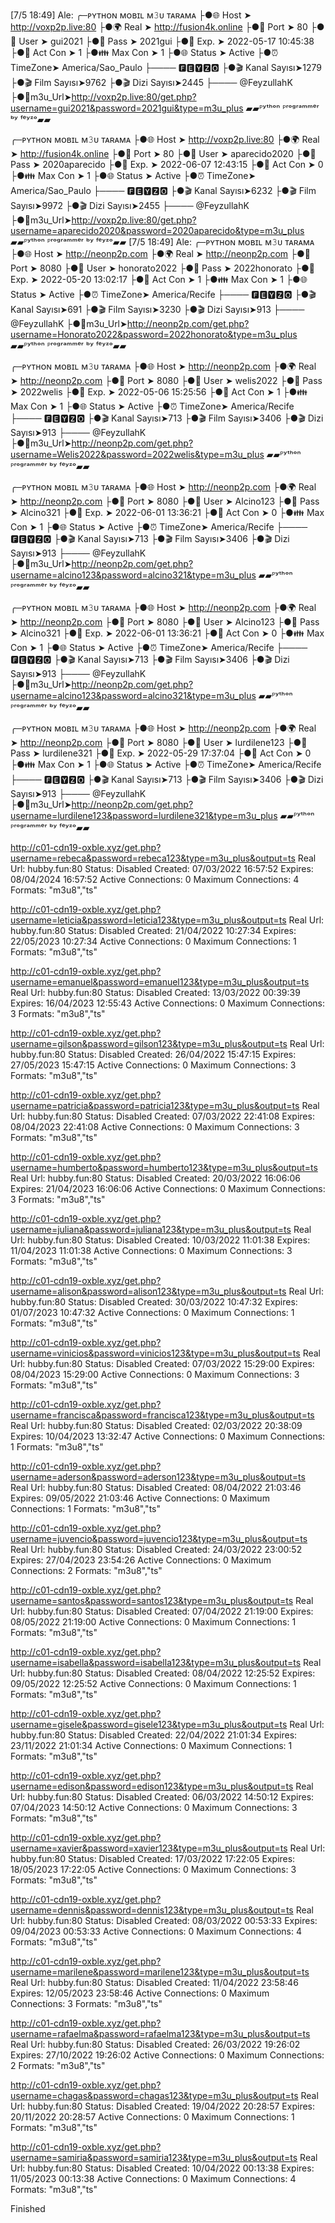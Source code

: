 
[7/5 18:49] Ale: ╭─ᴘʏᴛʜᴏɴ ᴍᴏʙɪʟ ᴍ𝟹ᴜ ᴛᴀʀᴀᴍᴀ
├●🌐 Host ➤ http://voxp2p.live:80
├●🌍 Real ➤ http://fusion4k.online
├●📡 Port ➤ 80
├●👩‍ User ➤ gui2021
├●🔑 Pass ➤ 2021gui
├●📆 Exp. ➤ 2022-05-17 10:45:38 
├●👩 Act Con ➤ 1
├●👪 Max Con ➤ 1 
├●🌐 Status ➤ Active
├●⏰ TimeZone➤ America/Sao_Paulo
├──── 🅵🅴🆈🆉🅾️
├●🎬 Kanal Sayısı➤1279
├●🎬 Film Sayısı➤9762
├●🎬 Dizi Sayısı➤2445
├──── @FeyzullahK
├●🔗m3u_Url➤http://voxp2p.live:80/get.php?username=gui2021&password=2021gui&type=m3u_plus
▰▰ᴾʸᵗʰᵒⁿ ᴾʳᵒᵍʳᵃᵐᵐᵉʳ ᵇʸ ᶠᵉʸᶻᵒ▰▰
   

╭─ᴘʏᴛʜᴏɴ ᴍᴏʙɪʟ ᴍ𝟹ᴜ ᴛᴀʀᴀᴍᴀ
├●🌐 Host ➤ http://voxp2p.live:80
├●🌍 Real ➤ http://fusion4k.online
├●📡 Port ➤ 80
├●👩‍ User ➤ aparecido2020
├●🔑 Pass ➤ 2020aparecido
├●📆 Exp. ➤ 2022-06-07 12:43:15 
├●👩 Act Con ➤ 0
├●👪 Max Con ➤ 1 
├●🌐 Status ➤ Active
├●⏰ TimeZone➤ America/Sao_Paulo
├──── 🅵🅴🆈🆉🅾️
├●🎬 Kanal Sayısı➤6232
├●🎬 Film Sayısı➤9972
├●🎬 Dizi Sayısı➤2455
├──── @FeyzullahK
├●🔗m3u_Url➤http://voxp2p.live:80/get.php?username=aparecido2020&password=2020aparecido&type=m3u_plus
▰▰ᴾʸᵗʰᵒⁿ ᴾʳᵒᵍʳᵃᵐᵐᵉʳ ᵇʸ ᶠᵉʸᶻᵒ▰▰
[7/5 18:49] Ale: ╭─ᴘʏᴛʜᴏɴ ᴍᴏʙɪʟ ᴍ𝟹ᴜ ᴛᴀʀᴀᴍᴀ
├●🌐 Host ➤ http://neonp2p.com
├●🌍 Real ➤ http://neonp2p.com
├●📡 Port ➤ 8080
├●👩‍ User ➤ honorato2022
├●🔑 Pass ➤ 2022honorato
├●📆 Exp. ➤ 2022-05-20 13:02:17 
├●👩 Act Con ➤ 1
├●👪 Max Con ➤ 1 
├●🌐 Status ➤ Active
├●⏰ TimeZone➤ America/Recife
├──── 🅵🅴🆈🆉🅾️
├●🎬 Kanal Sayısı➤691
├●🎬 Film Sayısı➤3230
├●🎬 Dizi Sayısı➤913
├──── @FeyzullahK
├●🔗m3u_Url➤http://neonp2p.com/get.php?username=Honorato2022&password=2022honorato&type=m3u_plus
▰▰ᴾʸᵗʰᵒⁿ ᴾʳᵒᵍʳᵃᵐᵐᵉʳ ᵇʸ ᶠᵉʸᶻᵒ▰▰
   

╭─ᴘʏᴛʜᴏɴ ᴍᴏʙɪʟ ᴍ𝟹ᴜ ᴛᴀʀᴀᴍᴀ
├●🌐 Host ➤ http://neonp2p.com
├●🌍 Real ➤ http://neonp2p.com
├●📡 Port ➤ 8080
├●👩‍ User ➤ welis2022
├●🔑 Pass ➤ 2022welis
├●📆 Exp. ➤ 2022-05-06 15:25:56 
├●👩 Act Con ➤ 1
├●👪 Max Con ➤ 1 
├●🌐 Status ➤ Active
├●⏰ TimeZone➤ America/Recife
├──── 🅵🅴🆈🆉🅾️
├●🎬 Kanal Sayısı➤713
├●🎬 Film Sayısı➤3406
├●🎬 Dizi Sayısı➤913
├──── @FeyzullahK
├●🔗m3u_Url➤http://neonp2p.com/get.php?username=Welis2022&password=2022welis&type=m3u_plus
▰▰ᴾʸᵗʰᵒⁿ ᴾʳᵒᵍʳᵃᵐᵐᵉʳ ᵇʸ ᶠᵉʸᶻᵒ▰▰
   

╭─ᴘʏᴛʜᴏɴ ᴍᴏʙɪʟ ᴍ𝟹ᴜ ᴛᴀʀᴀᴍᴀ
├●🌐 Host ➤ http://neonp2p.com
├●🌍 Real ➤ http://neonp2p.com
├●📡 Port ➤ 8080
├●👩‍ User ➤ Alcino123
├●🔑 Pass ➤ Alcino321
├●📆 Exp. ➤ 2022-06-01 13:36:21 
├●👩 Act Con ➤ 0
├●👪 Max Con ➤ 1 
├●🌐 Status ➤ Active
├●⏰ TimeZone➤ America/Recife
├──── 🅵🅴🆈🆉🅾️
├●🎬 Kanal Sayısı➤713
├●🎬 Film Sayısı➤3406
├●🎬 Dizi Sayısı➤913
├──── @FeyzullahK
├●🔗m3u_Url➤http://neonp2p.com/get.php?username=alcino123&password=alcino321&type=m3u_plus
▰▰ᴾʸᵗʰᵒⁿ ᴾʳᵒᵍʳᵃᵐᵐᵉʳ ᵇʸ ᶠᵉʸᶻᵒ▰▰
   

╭─ᴘʏᴛʜᴏɴ ᴍᴏʙɪʟ ᴍ𝟹ᴜ ᴛᴀʀᴀᴍᴀ
├●🌐 Host ➤ http://neonp2p.com
├●🌍 Real ➤ http://neonp2p.com
├●📡 Port ➤ 8080
├●👩‍ User ➤ Alcino123
├●🔑 Pass ➤ Alcino321
├●📆 Exp. ➤ 2022-06-01 13:36:21 
├●👩 Act Con ➤ 0
├●👪 Max Con ➤ 1 
├●🌐 Status ➤ Active
├●⏰ TimeZone➤ America/Recife
├──── 🅵🅴🆈🆉🅾️
├●🎬 Kanal Sayısı➤713
├●🎬 Film Sayısı➤3406
├●🎬 Dizi Sayısı➤913
├──── @FeyzullahK
├●🔗m3u_Url➤http://neonp2p.com/get.php?username=alcino123&password=alcino321&type=m3u_plus
▰▰ᴾʸᵗʰᵒⁿ ᴾʳᵒᵍʳᵃᵐᵐᵉʳ ᵇʸ ᶠᵉʸᶻᵒ▰▰
   

╭─ᴘʏᴛʜᴏɴ ᴍᴏʙɪʟ ᴍ𝟹ᴜ ᴛᴀʀᴀᴍᴀ
├●🌐 Host ➤ http://neonp2p.com
├●🌍 Real ➤ http://neonp2p.com
├●📡 Port ➤ 8080
├●👩‍ User ➤ lurdilene123
├●🔑 Pass ➤ lurdilene321
├●📆 Exp. ➤ 2022-05-29 17:37:04 
├●👩 Act Con ➤ 0
├●👪 Max Con ➤ 1 
├●🌐 Status ➤ Active
├●⏰ TimeZone➤ America/Recife
├──── 🅵🅴🆈🆉🅾️
├●🎬 Kanal Sayısı➤713
├●🎬 Film Sayısı➤3406
├●🎬 Dizi Sayısı➤913
├──── @FeyzullahK
├●🔗m3u_Url➤http://neonp2p.com/get.php?username=lurdilene123&password=lurdilene321&type=m3u_plus
▰▰ᴾʸᵗʰᵒⁿ ᴾʳᵒᵍʳᵃᵐᵐᵉʳ ᵇʸ ᶠᵉʸᶻᵒ▰▰

http://c01-cdn19-oxble.xyz/get.php?username=rebeca&password=rebeca123&type=m3u_plus&output=ts
Real Url: hubby.fun:80     Status: Disabled    Created: 07/03/2022 16:57:52     Expires: 08/04/2024 16:57:52    Active Connections: 0     Maximum Connections: 4     Formats: "m3u8","ts"

http://c01-cdn19-oxble.xyz/get.php?username=leticia&password=leticia123&type=m3u_plus&output=ts
Real Url: hubby.fun:80     Status: Disabled    Created: 21/04/2022 10:27:34     Expires: 22/05/2023 10:27:34    Active Connections: 0     Maximum Connections: 1     Formats: "m3u8","ts"

http://c01-cdn19-oxble.xyz/get.php?username=emanuel&password=emanuel123&type=m3u_plus&output=ts
Real Url: hubby.fun:80     Status: Disabled    Created: 13/03/2022 00:39:39     Expires: 16/04/2023 12:55:43    Active Connections: 0     Maximum Connections: 3     Formats: "m3u8","ts"

http://c01-cdn19-oxble.xyz/get.php?username=gilson&password=gilson123&type=m3u_plus&output=ts
Real Url: hubby.fun:80     Status: Disabled    Created: 26/04/2022 15:47:15     Expires: 27/05/2023 15:47:15    Active Connections: 0     Maximum Connections: 3     Formats: "m3u8","ts"

http://c01-cdn19-oxble.xyz/get.php?username=patricia&password=patricia123&type=m3u_plus&output=ts
Real Url: hubby.fun:80     Status: Disabled    Created: 07/03/2022 22:41:08     Expires: 08/04/2023 22:41:08    Active Connections: 0     Maximum Connections: 3     Formats: "m3u8","ts"

http://c01-cdn19-oxble.xyz/get.php?username=humberto&password=humberto123&type=m3u_plus&output=ts
Real Url: hubby.fun:80     Status: Disabled    Created: 20/03/2022 16:06:06     Expires: 21/04/2023 16:06:06    Active Connections: 0     Maximum Connections: 3     Formats: "m3u8","ts"

http://c01-cdn19-oxble.xyz/get.php?username=juliana&password=juliana123&type=m3u_plus&output=ts
Real Url: hubby.fun:80     Status: Disabled    Created: 10/03/2022 11:01:38     Expires: 11/04/2023 11:01:38    Active Connections: 0     Maximum Connections: 3     Formats: "m3u8","ts"

http://c01-cdn19-oxble.xyz/get.php?username=alison&password=alison123&type=m3u_plus&output=ts
Real Url: hubby.fun:80     Status: Disabled    Created: 30/03/2022 10:47:32     Expires: 01/07/2023 10:47:32    Active Connections: 0     Maximum Connections: 1     Formats: "m3u8","ts"

http://c01-cdn19-oxble.xyz/get.php?username=vinicios&password=vinicios123&type=m3u_plus&output=ts
Real Url: hubby.fun:80     Status: Disabled    Created: 07/03/2022 15:29:00     Expires: 08/04/2023 15:29:00    Active Connections: 0     Maximum Connections: 3     Formats: "m3u8","ts"

http://c01-cdn19-oxble.xyz/get.php?username=francisca&password=francisca123&type=m3u_plus&output=ts
Real Url: hubby.fun:80     Status: Disabled    Created: 02/03/2022 20:38:09     Expires: 10/04/2023 13:32:47    Active Connections: 0     Maximum Connections: 1     Formats: "m3u8","ts"

http://c01-cdn19-oxble.xyz/get.php?username=aderson&password=aderson123&type=m3u_plus&output=ts
Real Url: hubby.fun:80     Status: Disabled    Created: 08/04/2022 21:03:46     Expires: 09/05/2022 21:03:46    Active Connections: 0     Maximum Connections: 1     Formats: "m3u8","ts"

http://c01-cdn19-oxble.xyz/get.php?username=juvencio&password=juvencio123&type=m3u_plus&output=ts
Real Url: hubby.fun:80     Status: Disabled    Created: 24/03/2022 23:00:52     Expires: 27/04/2023 23:54:26    Active Connections: 0     Maximum Connections: 2     Formats: "m3u8","ts"

http://c01-cdn19-oxble.xyz/get.php?username=santos&password=santos123&type=m3u_plus&output=ts
Real Url: hubby.fun:80     Status: Disabled    Created: 07/04/2022 21:19:00     Expires: 08/05/2022 21:19:00    Active Connections: 0     Maximum Connections: 1     Formats: "m3u8","ts"

http://c01-cdn19-oxble.xyz/get.php?username=isabella&password=isabella123&type=m3u_plus&output=ts
Real Url: hubby.fun:80     Status: Disabled    Created: 08/04/2022 12:25:52     Expires: 09/05/2022 12:25:52    Active Connections: 0     Maximum Connections: 1     Formats: "m3u8","ts"

http://c01-cdn19-oxble.xyz/get.php?username=gisele&password=gisele123&type=m3u_plus&output=ts
Real Url: hubby.fun:80     Status: Disabled    Created: 22/04/2022 21:01:34     Expires: 23/11/2022 21:01:34    Active Connections: 0     Maximum Connections: 1     Formats: "m3u8","ts"

http://c01-cdn19-oxble.xyz/get.php?username=edison&password=edison123&type=m3u_plus&output=ts
Real Url: hubby.fun:80     Status: Disabled    Created: 06/03/2022 14:50:12     Expires: 07/04/2023 14:50:12    Active Connections: 0     Maximum Connections: 3     Formats: "m3u8","ts"

http://c01-cdn19-oxble.xyz/get.php?username=xavier&password=xavier123&type=m3u_plus&output=ts
Real Url: hubby.fun:80     Status: Disabled    Created: 17/03/2022 17:22:05     Expires: 18/05/2023 17:22:05    Active Connections: 0     Maximum Connections: 3     Formats: "m3u8","ts"

http://c01-cdn19-oxble.xyz/get.php?username=dennis&password=dennis123&type=m3u_plus&output=ts
Real Url: hubby.fun:80     Status: Disabled    Created: 08/03/2022 00:53:33     Expires: 09/04/2023 00:53:33    Active Connections: 0     Maximum Connections: 4     Formats: "m3u8","ts"

http://c01-cdn19-oxble.xyz/get.php?username=marilene&password=marilene123&type=m3u_plus&output=ts
Real Url: hubby.fun:80     Status: Disabled    Created: 11/04/2022 23:58:46     Expires: 12/05/2023 23:58:46    Active Connections: 0     Maximum Connections: 3     Formats: "m3u8","ts"

http://c01-cdn19-oxble.xyz/get.php?username=rafaelma&password=rafaelma123&type=m3u_plus&output=ts
Real Url: hubby.fun:80     Status: Disabled    Created: 26/03/2022 19:26:02     Expires: 27/10/2022 19:26:02    Active Connections: 0     Maximum Connections: 2     Formats: "m3u8","ts"

http://c01-cdn19-oxble.xyz/get.php?username=chagas&password=chagas123&type=m3u_plus&output=ts
Real Url: hubby.fun:80     Status: Disabled    Created: 19/04/2022 20:28:57     Expires: 20/11/2022 20:28:57    Active Connections: 0     Maximum Connections: 1     Formats: "m3u8","ts"

http://c01-cdn19-oxble.xyz/get.php?username=samiria&password=samiria123&type=m3u_plus&output=ts
Real Url: hubby.fun:80     Status: Disabled    Created: 10/04/2022 00:13:38     Expires: 11/05/2023 00:13:38    Active Connections: 0     Maximum Connections: 4     Formats: "m3u8","ts"

Finished
